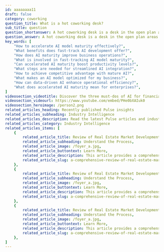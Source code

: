 ```yaml
---
id: aaaaaaaa11
draft: false
category: coworking
question_title: What is a hot coworking desk?
sub_title: question
question_shortanswer: A hot coworking desk is a desk in the open plan areas of SaltSpace that is available for anyone to use.
question_answer: A hot coworking desk is a desk in the open plan areas of SaltSpace that is available for anyone to use. 
key_words: [
	"How to accelerate AI model maturity effectively?",
	"What benefits does fast-track AI development offer?",
	"How does AI maturity improve business operations?",
	"What is involved in fast-tracking AI model maturity?",
	"Can accelerated AI maturity boost productivity levels?",
	"What steps are needed for streamlined AI integration?",
	"How to achieve competitive advantage with mature AI?",
	"What makes an AI model optimized for my business?",
	"How can data-driven AI enhance operational efficiency?",
	"What does accelerated AI maturity mean for enterprises?",
]
videosection_videotitle: Discover the three must-dos of AI for financial institutions
videosection_videourl: https://www.youtube.com/embed/PHe0bXAIuk0
videosection_heroimage: /person2.png
related_articles_heading: Recently published Pulse insights
related_articles_subheading: Industry Intelligence
related_articles_description: Read the latest Pulse articles and industry insights.
related_articles_category: Industry Intelligence
related_articles_items: [
	{
		related_article_title: Review of Real Estate Market Development Trends in Australia,
		related_article_subheading: Understand the Process,
		related_article_image: /foyer_a.jpg,
		related_article_buttontext: Learn More,
		related_article_description: This article provides a comprehensive overview of Australian residential property development trends, emphasizing the integration of smart technologies and sustainable design.,
		related_article_slug: a-comprehensive-review-of-real-estate-market-trends-in-australia
	},
	{
		related_article_title: Review of Real Estate Market Development Trends in Australia,
		related_article_subheading: Understand the Process,
		related_article_image: /foyer_a.jpg,
		related_article_buttontext: Learn More,
		related_article_description: This article provides a comprehensive overview of Australian residential property development trends, emphasizing the integration of smart technologies and sustainable design.,
		related_article_slug: a-comprehensive-review-of-real-estate-market-trends-in-australia
	},
	{
		related_article_title: Review of Real Estate Market Development Trends in Australia,
		related_article_subheading: Understand the Process,
		related_article_image: /foyer_a.jpg,
		related_article_buttontext: Learn More,
		related_article_description: This article provides a comprehensive overview of Australian residential property development trends, emphasizing the integration of smart technologies and sustainable design.,
		related_article_slug: a-comprehensive-review-of-real-estate-market-trends-in-australia
	},
]
---
```


